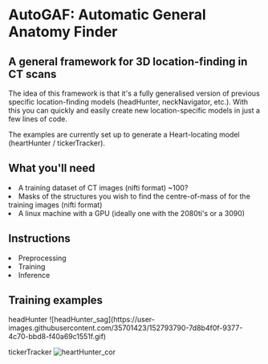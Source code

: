<h1> AutoGAF: Automatic General Anatomy Finder </h1>
<h2> A general framework for 3D location-finding in CT scans </h2>

The idea of this framework is that it's a fully generalised version of previous specific location-finding models (headHunter, neckNavigator, etc.). With this you can quickly and easily create new location-specific models in just a few lines of code.

The examples are currently set up to generate a Heart-locating model (heartHunter / tickerTracker).

<h2>What you'll need </h2>
<li> A training dataset of CT images (nifti format) ~100? <br>
<li> Masks of the structures you wish to find the centre-of-mass of for the training images (nifti format) <br>
<li> A linux machine with a GPU (ideally one with the 2080ti's or a 3090) <br>

<h2>Instructions </h2>
<li> Preprocessing <br>
<li> Training <br>
<li> Inference <br>

<h2>Training examples </h2>
  headHunter
![headHunter_sag](https://user-images.githubusercontent.com/35701423/152793790-7d8b4f0f-9377-4c70-bbd8-f40a69c1551f.gif)
  
  tickerTracker
![heartHunter_cor](https://user-images.githubusercontent.com/35701423/152793641-78e61f94-59a5-4177-897a-b1fd4ca66dc0.gif)
